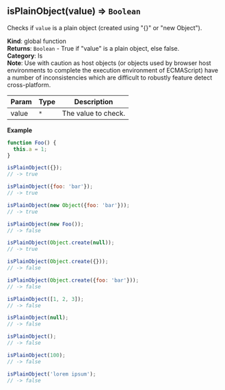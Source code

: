 <a name="isPlainObject"></a>

## isPlainObject(value) ⇒ <code>Boolean</code>
Checks if `value` is a plain object (created using "{}" or "new Object").

**Kind**: global function  
**Returns**: <code>Boolean</code> - True if "value" is a plain object, else false.  
**Category**: Is  
**Note**: Use with caution as host objects (or objects used by browser host environments to complete the execution environment of ECMAScript) have a number of inconsistencies which are difficult to robustly feature detect cross-platform.  

| Param | Type | Description |
| --- | --- | --- |
| value | <code>\*</code> | The value to check. |

**Example**  
```js
function Foo() {
  this.a = 1;
}

isPlainObject({});
// -> true

isPlainObject({foo: 'bar'});
// -> true

isPlainObject(new Object({foo: 'bar'}));
// -> true

isPlainObject(new Foo());
// -> false

isPlainObject(Object.create(null));
// -> true

isPlainObject(Object.create({}));
// -> false

isPlainObject(Object.create({foo: 'bar'}));
// -> false

isPlainObject([1, 2, 3]);
// -> false

isPlainObject(null);
// -> false

isPlainObject();
// -> false

isPlainObject(100);
// -> false

isPlainObject('lorem ipsum');
// -> false
```
